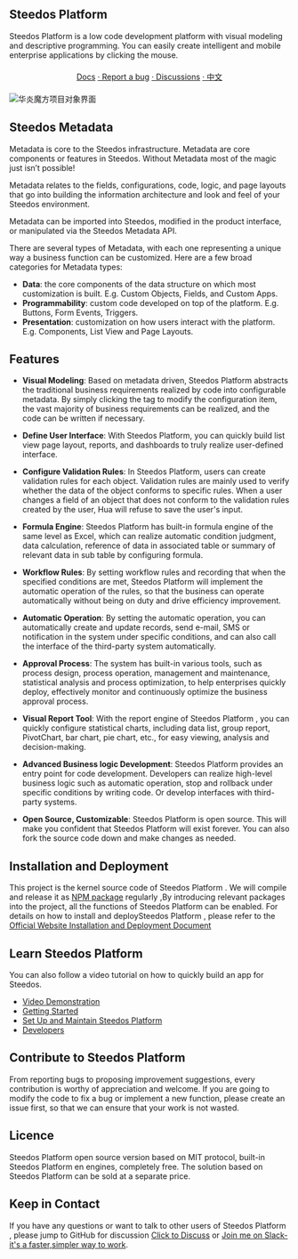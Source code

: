 
## Steedos Platform

Steedos Platform  is a low code development platform with visual modeling and descriptive programming. You can easily create intelligent and mobile enterprise applications by clicking the mouse.

<center style="margin:20px 0;">
<a href="https://www.steedos.com/help/">  Docs</a>
<a href="https://github.com/steedos/steedos-platform/issues/"> · Report a bug</a>
<a href="https://github.com/steedos/steedos-platform/discussions"> · Discussions</a>
<a href="https://github.com/steedos/steedos-platform/blob/1.22/README_cn.m"> · 中文</a>
</center>

<p/>

![华炎魔方项目对象界面](https://steedos.github.io/assets/github/platform/cn/Project_object.jpg)

## Steedos Metadata

Metadata is core to the Steedos infrastructure. Metadata are core components or features in Steedos. Without Metadata most of the magic just isn’t possible!

Metadata relates to the fields, configurations, code, logic, and page layouts that go into building the information architecture and look and feel of your Steedos environment.

Metadata can be imported into Steedos, modified in the product interface, or manipulated via the Steedos Metadata API.

There are several types of Metadata, with each one representing a unique way a business function can be customized. Here are a few broad categories for Metadata types:

- **Data**: the core components of the data structure on which most customization is built. E.g. Custom Objects, Fields, and Custom Apps.
- **Programmability**: custom code developed on top of the platform. E.g. Buttons, Form Events, Triggers.
- **Presentation**: customization on how users interact with the platform. E.g. Components, List View and Page Layouts.

## Features

- **Visual Modeling**: Based on metadata driven, Steedos Platform abstracts the traditional business requirements realized by code into configurable metadata. By simply clicking the  tag to modify the configuration item, the vast majority of business requirements can be realized, and the code can be written if necessary.

- **Define User Interface**: With Steedos Platform, you can quickly build list view page layout, reports, and dashboards to truly realize user-defined interface.

- **Configure Validation Rules**: In Steedos Platform, users can create validation rules for each object. Validation rules are mainly used to verify whether the data of the object conforms to specific rules. When a user changes a field of an object that does not conform to the validation rules created by the user, Hua will refuse to save the user's input.

- **Formula Engine**: Steedos Platform has built-in formula engine of the same level as Excel, which can realize automatic condition judgment, data calculation, reference of data in associated table or summary of relevant data in sub table by configuring formula.

- **Workflow Rules**: By setting workflow rules and recording that when the specified conditions are met, Steedos Platform will implement the automatic operation of the rules, so that the business can operate automatically without being on duty and drive efficiency improvement.

- **Automatic Operation**: By setting the automatic operation, you can automatically create and update records, send e-mail, SMS or notification in the system under specific conditions, and can also call the interface of the third-party system automatically.

- **Approval Process**: The system has built-in various tools, such as process design, process operation, management and maintenance, statistical analysis and process optimization, to help enterprises quickly deploy, effectively monitor and continuously optimize the business approval process.

- **Visual Report Tool**: With the report engine of Steedos Platform , you can quickly configure statistical charts, including data list, group report, PivotChart, bar chart, pie chart, etc., for easy viewing, analysis and decision-making.

- **Advanced Business logic Development**: Steedos Platform  provides an entry point for code development. Developers can realize high-level business logic such as automatic operation, stop and rollback under specific conditions by writing code. Or develop interfaces with third-party systems.

- **Open Source, Customizable**: Steedos Platform  is open source. This will make you confident that Steedos Platform will exist forever. You can also fork the source code down and make changes as needed.

## Installation and Deployment

This project is the kernel source code of Steedos Platform . We will compile and release it as [NPM package](https://www.npmjs.com/package/steedos-server) regularly ,By introducing relevant packages into the project, all the functions of Steedos Platform  can be enabled.
For details on how to install and deploySteedos Platform , please refer to the [Official Website Installation and Deployment Document](https://www.steedos.com/help/deploy/)

## Learn Steedos Platform

You can also follow a video tutorial on how to quickly build an app for Steedos.

- [Video Demonstration](https://www.steedos.com/videos)
- [Getting Started](https://www.steedos.com/help/user)
- [Set Up and Maintain Steedos Platform](https://www.npmjs.com/package/steedos-server)
- [Developers](https://www.steedos.com/videos)

## Contribute to Steedos Platform

From reporting bugs to proposing improvement suggestions, every contribution is worthy of appreciation and welcome. If you are going to modify the code to fix a bug or implement a new function, please create an issue first, so that we can ensure that your work is not wasted.

## Licence

Steedos Platform open source version based on MIT protocol, built-in Steedos Platform en engines, completely free. The solution based on Steedos Platform can be sold at a separate price.

## Keep in Contact

If you have any questions or want to talk to other users of Steedos Platform , please jump to GitHub for discussion [Click to Discuss](https://github.com/steedos/steedos-platform/discussions) or [Join me on Slack-it's a faster,simpler way to work](https://join.slack.com/t/steedos/shared_invite/zt-jq7eupr9-cgKrUOyWb1zymniRzhH4jg).
